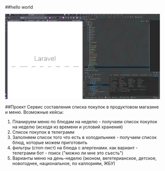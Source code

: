 ##hello world

![alt text](localhost.png)

##Проект
Сервис составления списка покупок в продуктовом магазине и меню. 
Возможные кейсы:
1. Планируем меню по блюдам на неделю - получаем список покупок на неделю (исходя из времени и условий хранения)
2. Список покупок в телеграмм
3. Заполняем список того что есть в холодильнике - получаем список блюд, которые можем приготовить
4. фильтры (стоп-лист) на блюда с алергенами. как вариант - телеграмм бот - поиск ("можно ли мне это съесть")
5. Варианты меню на день-неделю (эконом, вегетерианское, детское, новогоднее, национальное, по каллориям, ЖБУ)